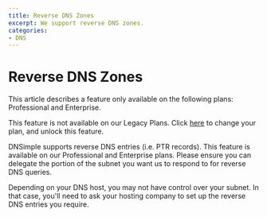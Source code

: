 ```yaml
---
title: Reverse DNS Zones
excerpt: We support reverse DNS zones.
categories:
- DNS
---
```


# Reverse DNS Zones

<info>
This article describes a feature only available on the following plans: Professional and Enterprise.

This feature is not available on our Legacy Plans. Click [here](/articles/changing-plans/) to change your plan, and unlock this feature.
</info>

DNSimple supports reverse DNS entries (i.e. PTR records). This feature is available on our Professional and Enterprise plans. Please ensure you can delegate the portion of the subnet you want us to respond to for reverse DNS queries.

Depending on your DNS host, you may not have control over your subnet. In that case, you'll need to ask your hosting company to set up the reverse DNS entries you require.
